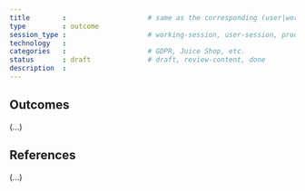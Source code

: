 ```yaml
---
title        :                    # same as the corresponding (user|working|product)-session
type         : outcome
session_type :                    # working-session, user-session, product-sesssion
technology   :
categories   :                    # GDPR, Juice Shop, etc.
status       : draft              # draft, review-content, done
description  :
---
```


## Outcomes

(...)

## References

(...)
